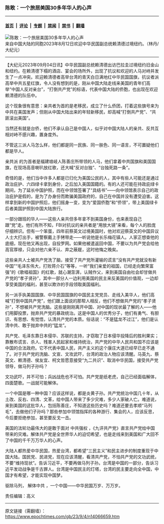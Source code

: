 ### 陈敢：一个旅居美国30多年华人的心声

---

#### [首页](../../../..?n14066659) &nbsp;|&nbsp; [评论](../../../../../epoch-comment?n14066659) &nbsp;|&nbsp; [专题](../../../../../epoch-special?n14066659) &nbsp;|&nbsp; [禁闻](../../../../../epoch-news?n14066659) &nbsp;|&nbsp; [禁书](../../../../../books?n14066659) &nbsp;|&nbsp; [翻墙](https://github.com/gfw-breaker/nogfw/blob/master/README.md?n14066659)


<div><img alt="陈敢：一个旅居美国30多年华人的心声" class="attachment-djy_600_400 size-djy_600_400 wp-post-image" src="https://i.epochtimes.com/assets/uploads/2023/09/id14066830-UNADJUSTEDNONRAW_thumb_e-600x400.jpg"/>
<div class="caption">
 来自中国大陆的同胞2023年8月12日欢迎中华民国副总统赖清德过境纽约。（林丹/大纪元）
</div></div><hr/><div class="post_content" id="artbody" itemprop="articleBody">
 <!-- article content begin -->
 <p>
  【大纪元2023年09月04日讯】中华民国副总统赖清德出访巴拉圭过境纽约旧金山和纽约。在赖清德下榻的酒店、宴会的场所外，出现了抗议和欢迎的人马对峙并发生了一点冲突。欢迎赖清德者高举台湾的青天白日满地红中华民国国旗，抗议者派高举中共五星红旗，令人没有想到的是，刚从中国大陆走线来美国的青年们高举“中国人反对亲台”，“打倒共产党”的标语，代表中国大陆的侨胞，也出现在欢迎赖清德的队伍中。
 </p>
 <p>
  这个现象很有意思：亲共者为首的是老移民，成立了什么侨团，打着这些旗号来为中共在美国发声；但刚从中国大陆出来的年轻新移民，却高喊“打倒共产党”、“共匪滚出美国”。
 </p>
 <p>
  当然还有就是台侨，他们不承认自己是中国人，似乎对中国大陆人的亲共、反共互相对峙不感兴趣，置身度外。
 </p>
 <p>
  不管这三派人马怎么样，他们都是同一民族、同一肤色、同一语言，不可置疑他们都是华人。
 </p>
 <p>
  <ok href="https://www.epochtimes.com/gb/tag/%E4%BA%B2%E5%85%B1%E6%B4%BE.html">
   亲共派
  </ok>
  的为首者是福建琅岐人陈善庄所带领的人马，他们拿着中共国旗和美国国旗，在现场高音喇叭放红歌，还大喊“反对台独”、“台独死路一条”。
 </p>
 <p>
  奇怪的是，他们当中许多人都是已归化为美国公民的人，其中有些人可能还是通过政治庇护、六四绿卡拿到身份，之后加入美国国籍的。有的人还可能在持政庇绿卡期间，为了延长中国护照，而在中领馆签署了“具结书”——向中领馆表示自己的政治庇护是假的，是为了办身份而欺骗美国政府的，自己在中国并没有遭受迫害。这样拿到新的中国护照后，他们摇身一变，变为“爱国侨胞”和“侨领”，带上美国绿卡后者美国护照到中国大陆旅行。
 </p>
 <p>
  一部分跟班的华人——这些人亲共但多年拿不到美国身份，也来表现自己跟“党”走。他们有所不知，FBI对抗议的亲共者是“用放大镜”来看，每个人的脸庞仔细辨识。但有一个笨蛋，四年前蔡英文过境美国时，他对欢迎蔡英文的中国异议人士大打出手，被警察戴上手铐带走——听说他是长乐梅花镇人。人家正想查他的底细，现在他又再出现，自投罗网。如果他被遣返回中国，不要以为共产党会给他高官厚禄，只会对他六亲不认、弃之蔽屣，这时他悔之晚矣。
 </p>
 <p>
  这些亲共人士被共产党洗了脑，接受了共产党所灌输的谎言“没有共产党就没有新中国”“毛泽东伟大，打败蒋介石”等等，一听“我们亲爱的祖国，已经走向繁荣富强”的《歌唱祖国》的红歌，就心潮澎湃，认贼作父，来到美国自由社会却甘做共产党的“孝子贤孙”，其中一部分人一边利用美国的民主来反美国的价值观，一边却享受美国的福利，甚至以欺诈的手段领取美国福利。
 </p>
 <p>
  另一派手执美国国旗、中华民国国旗的中国民主党党员、走线入美华人，他们高喊“打倒中国共产党”，他们跟上面说的那帮人相反，他们不想做共产党的“孝子贤孙”，不想被共产党洗脑。这些是刚刚离开中国、对中国的现状最了解的人——他们用脚投票，抛弃共产党的暴政统治。这是中国人的优秀分子，他们有勇气、有胆识、有思想、有觉悟，认清共产党的本质。俗话说：“不是猛龙不过江”，他们是认清中共、敢于抛弃中共的“猛龙”。
 </p>
 <p>
  共产党、毛泽东靠日本侵华、苏联的支持，才窃取了日本侵华投降后的胜利果实；靠散布谎言、杀人、残害人民起家和维持统治，共产党的中华人民共和国不应该是中国的合法政府。它不代表中国人民，共产主义的这个康庄大道已经早已走不通了。对于共产党的洗脑、文宣、文攻武吓，台湾的政治人物应该清醒。马英九、蔡英文、赖清德、侯友宜、柯文哲愿意接受“九二共识”、取消中华民国，接受共产党领导，做马列子孙吗？
 </p>
 <p>
  文功武吓，并不可怕；兵凶战危也不可怕。共产党是纸老虎，自己已经面临解体，四面楚歌。一战就可能解体。
 </p>
 <p>
  一个中国是哪一种中国？应该这样说，都是炎黄子孙。共产党统治中国几十年，从土改、反右、四清、文革，给中国人带来了多少灾难，多少人家破人亡。难道说，来到美国的这批华人，包括陈善庄，不知道这些历史吗？难道还要去孝顺“马列毛”，去做他们子孙吗？那些参加中领馆指挥的各种游行、集会的人，应该反思，今后要拒绝参加，甚至要反戈一击。
 </p>
 <p>
  美国的法轮功最伟大的是敢于面对
  <ok href="https://www.epochtimes.com/gb/tag/%E4%B8%AD%E5%85%B1%E5%BC%BA%E6%9D%83.html">
   中共强权
  </ok>
  ，《九评共产党》直言共产党给中国带来的灾难。解体共产党是全世界华人的迫切希望，也是走线来到美国和广大回不了中国的千千万万华人的心声。
 </p>
 <p>
  大陆人都热爱中华民国，热爱台湾，都希望“三民主义”和民主进步的制度重现于中国大陆。国民党、民进党，现在应该清醒，看清共产党，不怕共产党的文功武统，不要“维持现状”。告诉习近平，不要再做马列子孙。台湾是中国的一部分，告诉习近平发动战争是千古罪人。台湾是中国民主的灯塔，台湾的民主要走向全中国，中国才有希望，才能实现中国梦。
 </p>
 <p>
  驱除马列，
  <ok href="https://www.epochtimes.com/gb/tag/%E8%A7%A3%E4%BD%93%E4%B8%AD%E5%85%B1.html">
   解体中共
  </ok>
  ，一个中国——中华民国万岁、万万岁。
 </p>
 <p>
  责任编辑：高义
 </p>
 <!-- article content end -->
 <div id="below_article_ad">
 </div>
</div>


---

原文链接（需翻墙）：https://www.epochtimes.com/gb/23/9/4/n14066659.htm